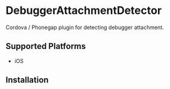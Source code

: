 DebuggerAttachmentDetector
===========================

Cordova / Phonegap plugin for detecting debugger attachment.

## Supported Platforms

- iOS

## Installation
